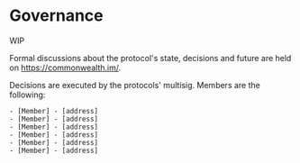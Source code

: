# Governance

WIP

Formal discussions about the protocol's state, decisions and future are held on https://commonwealth.im/.

Decisions are executed by the protocols' multisig. Members are the following:

````
- [Member] - [address]
- [Member] - [address]
- [Member] - [address]
- [Member] - [address]
- [Member] - [address]
- [Member] - [address]
````